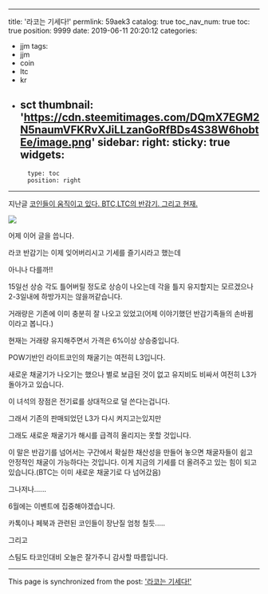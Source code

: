 
---
title: '라코는 기세다!'
permlink: 59aek3
catalog: true
toc_nav_num: true
toc: true
position: 9999
date: 2019-06-11 20:20:12
categories:
- jjm
tags:
- jjm
- coin
- ltc
- kr
- sct
thumbnail: 'https://cdn.steemitimages.com/DQmX7EGM2N5naumVFKRvXJiLLzanGoRfBDs4S38W6hobtEe/image.png'
sidebar:
    right:
        sticky: true
widgets:
    -
        type: toc
        position: right
---


지난글
[코인들이 움직이고 있다. BTC,LTC의 반감기. 그리고 현재.](https://www.steemcoinpan.com/jjm/@virus707/btc-ltc)

![](https://cdn.steemitimages.com/DQmX7EGM2N5naumVFKRvXJiLLzanGoRfBDs4S38W6hobtEe/image.png)


어제 이어 글을 씁니다. 

라코 반감기는 이제 잊어버리시고 기세를 즐기시라고 했는데 

아니나 다를까!!

15일선 상승 각도 틀어버릴 정도로 상승이 나오는데 각을 틀지 유지할지는 모르겠으나 2-3일내에 하방가지는 않을꺼같습니다.
 
거래량은 기존에 이미 충분히 잘 나오고 있었고(어제 이야기했던 반감기족들의 손바뀜이라고 봅니다.)

현재는 거래량 유지해주면서 가격은  6%이상 상승중입니다. 

POW기반인 라이트코인의 채굴기는 여전히 L3입니다.

새로운 채굴기가 나오기는 했으나 별로 보급된 것이 없고 유지비도 비싸서 여전히 L3가 돌아가고 있습니다.

이 녀석의 장점은 전기료를 상대적으로 덜 쓴다는겁니다.

그래서 기존의 판매되었던 L3가 다시 켜지고는있지만 

그래도 새로운 채굴기가 해시를 급격히 올리지는 못할 것입니다. 

이 말은 반감기를 넘어서는 구간에서 확실한 채산성을 만들어 놓으면 채굴자들이 쉽고 안정적인 채굴이 가능하다는 것입니다. 이게 지금의 기세를 더 올려주고 있는 힘이 되고 있습니다.(BTC는 이미 새로운 채굴기로 다 넘어갔음)


그나저나......

6월에는 이벤트에 집중해야겠습니다.

카톡이나 페북과 관련된 코인들이 장난질 엄청 칠듯.....


그리고 


스팀도 타코인대비 오늘은 잘가주니 감사할 따름입니다.

- - -

This page is synchronized from the post: ['라코는 기세다!'](https://steemit.com/@virus707/59aek3)
